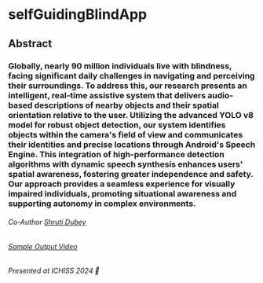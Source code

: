 # selfGuidingBlindApp

## Abstract

### Globally, nearly 90 million individuals live with blindness, facing significant daily challenges in navigating and perceiving their surroundings. To address this, our research presents an intelligent, real-time assistive system that delivers audio-based descriptions of nearby objects and their spatial orientation relative to the user. Utilizing the advanced YOLO v8 model for robust object detection, our system identifies objects within the camera's field of view and communicates their identities and precise locations through Android's Speech Engine. This integration of high-performance detection algorithms with dynamic speech synthesis enhances users' spatial awareness, fostering greater independence and safety. Our approach provides a seamless experience for visually impaired individuals, promoting situational awareness and supporting autonomy in complex environments.

###### Co-Author [Shruti Dubey](https://www.github.com/ShrutiDubey-22)

###### [Sample Output Video](https://youtube.com/shorts/Od2zvG6Y9bQ?si=BniS7nYqpeAd9iDa)

###### Presented at ICHISS 2024 🎉
